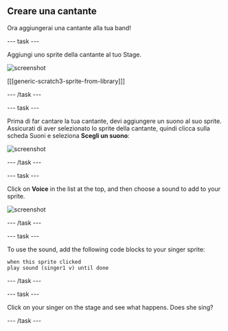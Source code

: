 ## Creare una cantante

Ora aggiungerai una cantante alla tua band!

\--- task \---

Aggiungi uno sprite della cantante al tuo Stage.

![screenshot](images/band-singer-mic.png)

[[[generic-scratch3-sprite-from-library]]]

\--- /task \---

\--- task \---

Prima di far cantare la tua cantante, devi aggiungere un suono al suo sprite. Assicurati di aver selezionato lo sprite della cantante, quindi clicca sulla scheda Suoni e seleziona **Scegli un suono**:

![screenshot](images/band-import-sound-annotated.png)

\--- /task \---

\--- task \---

Click on **Voice** in the list at the top, and then choose a sound to add to your sprite.

![screenshot](images/band-choose-sound.png)

\--- /task \---

\--- task \---

To use the sound, add the following code blocks to your singer sprite:

```blocks3
when this sprite clicked
play sound (singer1 v) until done
```

\--- /task \---

\--- task \---

Click on your singer on the stage and see what happens. Does she sing?

\--- /task \---